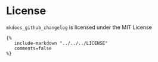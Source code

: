 
# License

``mkdocs_github_changelog`` is licensed under the MIT License

```
{%
   include-markdown "../../../LICENSE"
   comments=false
%}
```

